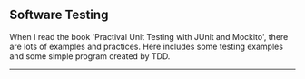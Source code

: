 ## Software Testing

When I read the book 'Practival Unit Testing with JUnit and Mockito', there are lots of examples and practices. Here includes some testing examples and some simple program created by TDD. 

---


